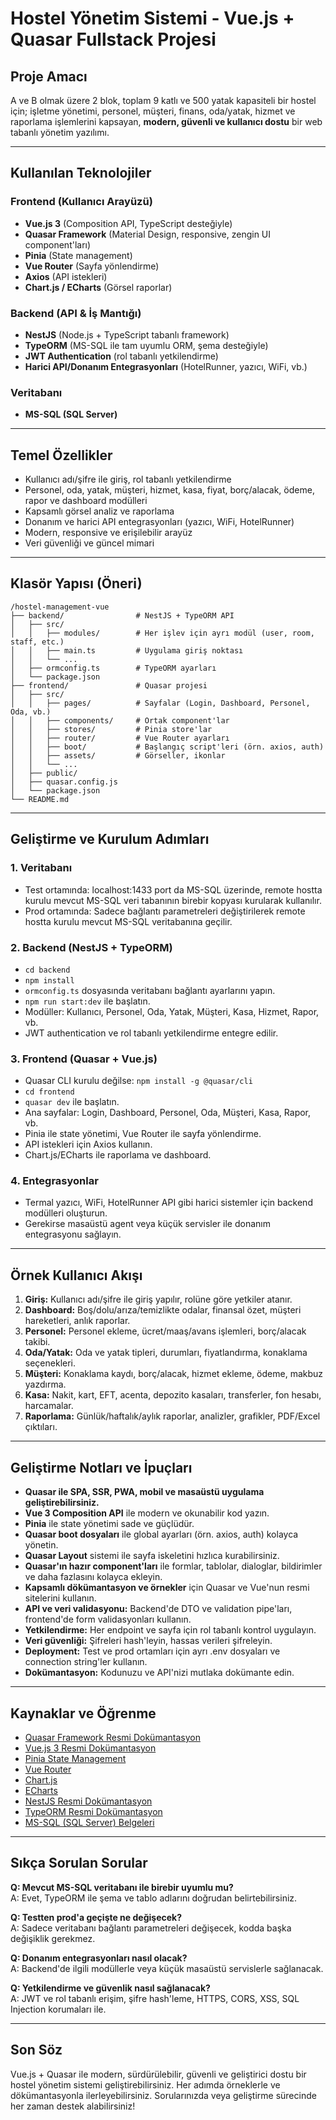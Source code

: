 # Hostel Yönetim Sistemi - Vue.js + Quasar Fullstack Projesi

## Proje Amacı

A ve B olmak üzere 2 blok, toplam 9 katlı ve 500 yatak kapasiteli bir hostel için; işletme yönetimi, personel, müşteri, finans, oda/yatak, hizmet ve raporlama işlemlerini kapsayan, **modern, güvenli ve kullanıcı dostu** bir web tabanlı yönetim yazılımı.

---

## Kullanılan Teknolojiler

### **Frontend (Kullanıcı Arayüzü)**
- **Vue.js 3** (Composition API, TypeScript desteğiyle)
- **Quasar Framework** (Material Design, responsive, zengin UI component'ları)
- **Pinia** (State management)
- **Vue Router** (Sayfa yönlendirme)
- **Axios** (API istekleri)
- **Chart.js / ECharts** (Görsel raporlar)

### **Backend (API & İş Mantığı)**
- **NestJS** (Node.js + TypeScript tabanlı framework)
- **TypeORM** (MS-SQL ile tam uyumlu ORM, şema desteğiyle)
- **JWT Authentication** (rol tabanlı yetkilendirme)
- **Harici API/Donanım Entegrasyonları** (HotelRunner, yazıcı, WiFi, vb.)

### **Veritabanı**
- **MS-SQL (SQL Server)**

---

## Temel Özellikler

- Kullanıcı adı/şifre ile giriş, rol tabanlı yetkilendirme
- Personel, oda, yatak, müşteri, hizmet, kasa, fiyat, borç/alacak, ödeme, rapor ve dashboard modülleri
- Kapsamlı görsel analiz ve raporlama
- Donanım ve harici API entegrasyonları (yazıcı, WiFi, HotelRunner)
- Modern, responsive ve erişilebilir arayüz
- Veri güvenliği ve güncel mimari

---

## Klasör Yapısı (Öneri)

```
/hostel-management-vue
├── backend/                # NestJS + TypeORM API
│   ├── src/
│   │   ├── modules/        # Her işlev için ayrı modül (user, room, staff, etc.)
│   │   ├── main.ts         # Uygulama giriş noktası
│   │   └── ...
│   ├── ormconfig.ts        # TypeORM ayarları
│   └── package.json
├── frontend/               # Quasar projesi
│   ├── src/
│   │   ├── pages/          # Sayfalar (Login, Dashboard, Personel, Oda, vb.)
│   │   ├── components/     # Ortak component'lar
│   │   ├── stores/         # Pinia store'lar
│   │   ├── router/         # Vue Router ayarları
│   │   ├── boot/           # Başlangıç script'leri (örn. axios, auth)
│   │   ├── assets/         # Görseller, ikonlar
│   │   └── ...
│   ├── public/
│   ├── quasar.config.js
│   └── package.json
└── README.md
```

---

## Geliştirme ve Kurulum Adımları

### 1. **Veritabanı**
- Test ortamında: localhost:1433 port da MS-SQL üzerinde, remote hostta kurulu mevcut MS-SQL veri tabanının birebir kopyası kurularak kullanılır.
- Prod ortamında: Sadece bağlantı parametreleri değiştirilerek remote hostta kurulu mevcut MS-SQL veritabanına geçilir.

### 2. **Backend (NestJS + TypeORM)**
- `cd backend`
- `npm install`
- `ormconfig.ts` dosyasında veritabanı bağlantı ayarlarını yapın.
- `npm run start:dev` ile başlatın.
- Modüller: Kullanıcı, Personel, Oda, Yatak, Müşteri, Kasa, Hizmet, Rapor, vb.
- JWT authentication ve rol tabanlı yetkilendirme entegre edilir.

### 3. **Frontend (Quasar + Vue.js)**
- Quasar CLI kurulu değilse: `npm install -g @quasar/cli`
- `cd frontend`
- `quasar dev` ile başlatın.
- Ana sayfalar: Login, Dashboard, Personel, Oda, Müşteri, Kasa, Rapor, vb.
- Pinia ile state yönetimi, Vue Router ile sayfa yönlendirme.
- API istekleri için Axios kullanın.
- Chart.js/ECharts ile raporlama ve dashboard.

### 4. **Entegrasyonlar**
- Termal yazıcı, WiFi, HotelRunner API gibi harici sistemler için backend modülleri oluşturun.
- Gerekirse masaüstü agent veya küçük servisler ile donanım entegrasyonu sağlayın.

---

## Örnek Kullanıcı Akışı

1. **Giriş:** Kullanıcı adı/şifre ile giriş yapılır, rolüne göre yetkiler atanır.
2. **Dashboard:** Boş/dolu/arıza/temizlikte odalar, finansal özet, müşteri hareketleri, anlık raporlar.
3. **Personel:** Personel ekleme, ücret/maaş/avans işlemleri, borç/alacak takibi.
4. **Oda/Yatak:** Oda ve yatak tipleri, durumları, fiyatlandırma, konaklama seçenekleri.
5. **Müşteri:** Konaklama kaydı, borç/alacak, hizmet ekleme, ödeme, makbuz yazdırma.
6. **Kasa:** Nakit, kart, EFT, acenta, depozito kasaları, transferler, fon hesabı, harcamalar.
7. **Raporlama:** Günlük/haftalık/aylık raporlar, analizler, grafikler, PDF/Excel çıktıları.

---

## Geliştirme Notları ve İpuçları

- **Quasar ile SPA, SSR, PWA, mobil ve masaüstü uygulama geliştirebilirsiniz.**
- **Vue 3 Composition API** ile modern ve okunabilir kod yazın.
- **Pinia** ile state yönetimi sade ve güçlüdür.
- **Quasar boot dosyaları** ile global ayarları (örn. axios, auth) kolayca yönetin.
- **Quasar Layout** sistemi ile sayfa iskeletini hızlıca kurabilirsiniz.
- **Quasar'ın hazır component'ları** ile formlar, tablolar, dialoglar, bildirimler ve daha fazlasını kolayca ekleyin.
- **Kapsamlı dökümantasyon ve örnekler** için Quasar ve Vue'nun resmi sitelerini kullanın.
- **API ve veri validasyonu:** Backend'de DTO ve validation pipe'ları, frontend'de form validasyonları kullanın.
- **Yetkilendirme:** Her endpoint ve sayfa için rol tabanlı kontrol uygulayın.
- **Veri güvenliği:** Şifreleri hash'leyin, hassas verileri şifreleyin.
- **Deployment:** Test ve prod ortamları için ayrı .env dosyaları ve connection string'ler kullanın.
- **Dokümantasyon:** Kodunuzu ve API'nizi mutlaka dokümante edin.

---

## Kaynaklar ve Öğrenme

- [Quasar Framework Resmi Dokümantasyon](https://quasar.dev/)
- [Vue.js 3 Resmi Dokümantasyon](https://vuejs.org/)
- [Pinia State Management](https://pinia.vuejs.org/)
- [Vue Router](https://router.vuejs.org/)
- [Chart.js](https://www.chartjs.org/)
- [ECharts](https://echarts.apache.org/)
- [NestJS Resmi Dokümantasyon](https://docs.nestjs.com/)
- [TypeORM Resmi Dokümantasyon](https://typeorm.io/)
- [MS-SQL (SQL Server) Belgeleri](https://learn.microsoft.com/tr-tr/sql/sql-server/)

---

## Sıkça Sorulan Sorular

**Q: Mevcut MS-SQL veritabanı ile birebir uyumlu mu?**  
A: Evet, TypeORM ile şema ve tablo adlarını doğrudan belirtebilirsiniz.

**Q: Testten prod'a geçişte ne değişecek?**  
A: Sadece veritabanı bağlantı parametreleri değişecek, kodda başka değişiklik gerekmez.

**Q: Donanım entegrasyonları nasıl olacak?**  
A: Backend'de ilgili modüllerle veya küçük masaüstü servislerle sağlanacak.

**Q: Yetkilendirme ve güvenlik nasıl sağlanacak?**  
A: JWT ve rol tabanlı erişim, şifre hash'leme, HTTPS, CORS, XSS, SQL Injection korumaları ile.

---

## Son Söz

Vue.js + Quasar ile modern, sürdürülebilir, güvenli ve geliştirici dostu bir hostel yönetim sistemi geliştirebilirsiniz. 
Her adımda örneklerle ve dökümantasyonla ilerleyebilirsiniz. 
Sorularınızda veya geliştirme sürecinde her zaman destek alabilirsiniz!
